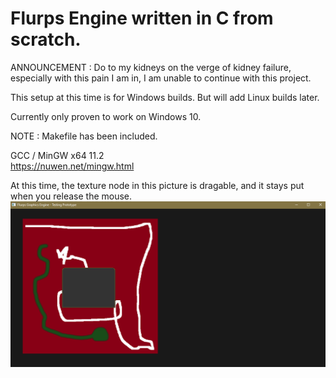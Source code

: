 # Flurps Engine written in C from scratch.
  
ANNOUNCEMENT : Do to my kidneys on the verge of kidney failure, especially with this pain I am in, I am unable to continue with this project.
  
This setup at this time is for Windows builds. But will add Linux builds later.  
  
Currently only proven to work on Windows 10. 
  
NOTE : Makefile has been included.  
  
GCC / MinGW x64 11.2  
https://nuwen.net/mingw.html  
  
At this time, the texture node in this picture is dragable, and it stays put when you release the mouse.  
![progress](dragablenode.png)  
